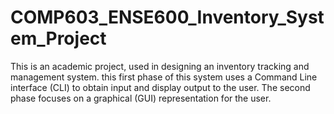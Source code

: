 # COMP603_ENSE600_Inventory_System_Project
This is an academic project, used in designing an inventory tracking and management system. this first phase of this system uses a Command Line interface (CLI) to obtain input and display output to the user. The second phase focuses on a graphical (GUI) representation for the user.
